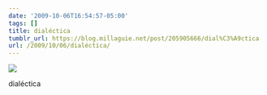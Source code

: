 ```yaml
---
date: '2009-10-06T16:54:57-05:00'
tags: []
title: dialéctica
tumblr_url: https://blog.millaguie.net/post/205905666/dial%C3%A9ctica
url: /2009/10/06/dialéctica/
---
```


 ![](/tumblr_files/tumblr_kr3lflXdDV1qa32dco1_640.jpg)  

dialéctica